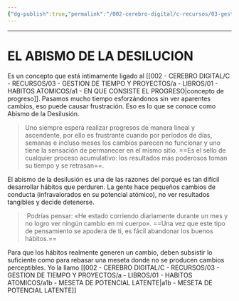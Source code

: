 ```yaml
---
{"dg-publish":true,"permalink":"/002-cerebro-digital/c-recursos/03-gestion-de-tiempo-y-proyectos/a-libros/01-habitos-atomicos/a1a-el-abismo-de-la-desilucion/"}
---
```



---
# EL ABISMO DE LA DESILUCION
Es un concepto que está íntimamente ligado al [[002 - CEREBRO DIGITAL/C - RECURSOS/03 - GESTION DE TIEMPO Y PROYECTOS/a - LIBROS/01 - HABITOS ATOMICOS/a1 - EN QUE CONSISTE EL PROGRESO\|concepto de progreso]]. Pasamos mucho tiempo esforzándonos sin ver aparentes cambios, eso puede causar frustración. Eso es lo que se conoce como Abismo de la Desilusión.

>Uno siempre espera realizar progresos de manera lineal y ascendente, por ello es frustrante cuando por períodos de días, semanas e incluso meses los cambios parecen no funcionar y uno tiene la sensación de permanecer en el mismo sitio. ==Es el sello de cualquier proceso acumulativo: los resultados más poderosos toman su tiempo y se retrasan==.

El abismo de la desilusión es una de las razones del porqué es tan difícil desarrollar hábitos que perduren.
La gente hace pequeños cambios de conducta (infravalorados en su potencial atómico), no ver resultados tangibles y decide detenerse.

> Podrías pensar: «He estado corriendo diariamente durante un mes y no logro ver ningún cambio en mi cuerpo». ==Una vez que este tipo de pensamiento se apodera de ti, es fácil abandonar los buenos hábitos.==

Para que los hábitos realmente generen un cambio, deben subsistir lo suficiente como para rebasar una meseta donde no se producen cambios perceptibles. Yo la llamo [[002 - CEREBRO DIGITAL/C - RECURSOS/03 - GESTION DE TIEMPO Y PROYECTOS/a - LIBROS/01 - HABITOS ATOMICOS/a1b - MESETA DE POTENCIAL LATENTE\|a1b - MESETA DE POTENCIAL LATENTE]]

